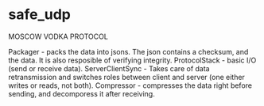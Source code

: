 # safe_udp
MOSCOW VODKA PROTOCOL

Packager - packs the data into jsons. The json contains a checksum, and the data. It is also resposible of verifying integrity.
ProtocolStack - basic I/O (send or receive data).
ServerClientSync - Takes care of data retransmission and switches roles between client and server (one either writes or reads, not both).
Compressor - compresses the data right before sending, and decomporess it after receiving.
